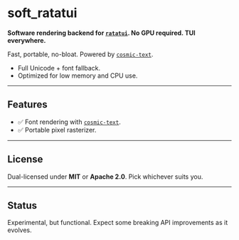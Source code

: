 # soft_ratatui

**Software rendering backend for [`ratatui`](https://github.com/ratatui/ratatui). No GPU required. TUI everywhere.**

Fast, portable, no-bloat. Powered by [`cosmic-text`](https://github.com/pop-os/cosmic-text).

- Full Unicode + font fallback.
- Optimized for low memory and CPU use.

---

## Features

- ✅ Font rendering with [`cosmic-text`](https://github.com/pop-os/cosmic-text).
- ✅ Portable pixel rasterizer.

---

## License

Dual-licensed under **MIT** or **Apache 2.0**.
Pick whichever suits you.

---

## Status

Experimental, but functional.
Expect some breaking API improvements as it evolves.



